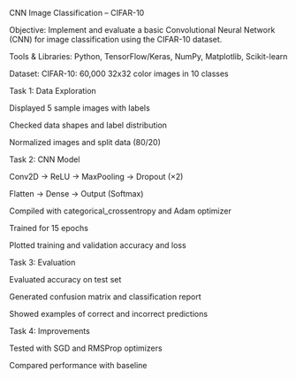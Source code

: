 
CNN Image Classification – CIFAR-10

Objective:
Implement and evaluate a basic Convolutional Neural Network (CNN) for image classification using the CIFAR-10 dataset.

Tools & Libraries:
Python, TensorFlow/Keras, NumPy, Matplotlib, Scikit-learn

Dataset:
CIFAR-10: 60,000 32x32 color images in 10 classes

Task 1: Data Exploration

Displayed 5 sample images with labels

Checked data shapes and label distribution

Normalized images and split data (80/20)

Task 2: CNN Model

Conv2D → ReLU → MaxPooling → Dropout (×2)

Flatten → Dense → Output (Softmax)

Compiled with categorical_crossentropy and Adam optimizer

Trained for 15 epochs

Plotted training and validation accuracy and loss

Task 3: Evaluation

Evaluated accuracy on test set

Generated confusion matrix and classification report

Showed examples of correct and incorrect predictions

Task 4: Improvements

Tested with SGD and RMSProp optimizers

Compared performance with baseline
